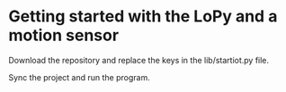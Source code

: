 # Getting started with the LoPy and a motion sensor

Download the repository and replace the keys in the lib/startiot.py file.

Sync the project and run the program.
